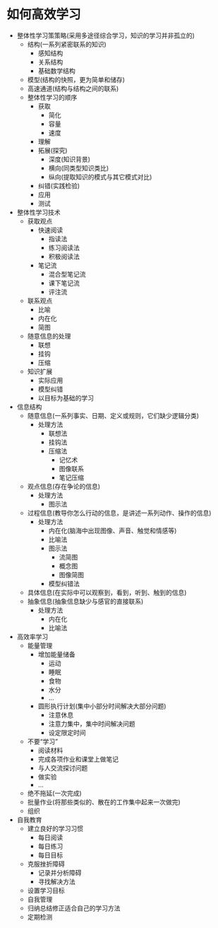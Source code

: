 # 如何高效学习
+ 整体性学习策策略(采用多途径综合学习，知识的学习并非孤立的)
	+ 结构(一系列紧密联系的知识)
		+ 感知结构
		+ 关系结构
		+ 基础数学结构
	+ 模型(结构的快照，更为简单和储存)
	+ 高速通道(结构与结构之间的联系)
	+ 整体性学习的顺序
		+ 获取
			+ 简化
			+ 容量
			+ 速度
		+ 理解
		+ 拓展(探究)
			+ 深度(知识背景)
			+ 横向(同类型知识类比)
			+ 纵向(提取知识的模式与其它模式对比)
		+ 纠错(实践检验)
		+ 应用
		+ 测试
+ 整体性学习技术
	+ 获取观点
		+ 快速阅读
			+ 指读法
			+ 练习阅读法
			+ 积极阅读法
		+ 笔记流
			+ 混合型笔记流
			+ 课下笔记流
			+ 评注流
	+ 联系观点
		+ 比喻
		+ 内在化
		+ 简图
	+ 随意信息的处理
		+ 联想
		+ 挂钩
		+ 压缩
	+ 知识扩展
		+ 实际应用
		+ 模型纠错
		+ 以目标为基础的学习
+ 信息结构
	+ 随意信息(一系列事实、日期、定义或规则，它们缺少逻辑分类)
		+ 处理方法
			+ 联想法
			+ 挂钩法
			+ 压缩法
				+ 记忆术
				+ 图像联系
				+ 笔记压缩
	+ 观点信息(存在争论的信息)
		+ 处理方法
			+ 图示法
	+ 过程信息(教导你怎么行动的信息，是讲述一系列动作、操作的信息)
		+ 处理方法
			+ 内在化(脑海中出现图像、声音、触觉和情感等)
			+ 比喻法
			+ 图示法
				+ 流简图
				+ 概念图
				+ 图像简图
			+ 模型纠错法
	+ 具体信息(在实际中可以观察到，看到，听到、触到的信息)
	+ 抽象信息(抽象信息缺少与感官的直接联系)
		+ 处理方法
			+ 内在化
			+ 比喻法
+ 高效率学习
	+ 能量管理
		+ 增加能量储备
			+ 运动
			+ 睡眠
			+ 食物
			+ 水分
			+ ...
		+ 圆形执行计划(集中小部分时间解决大部分问题) 
			+ 注意休息
			+ 注意力集中，集中时间解决问题
			+ 设定限定时间
	+ 不要“学习”
		+ 阅读材料
		+ 完成各项作业和课堂上做笔记
		+ 与人交流探讨问题
		+ 做实验
		+ ...
	+ 绝不拖延(一次完成)
	+ 批量作业(将那些类似的、散在的工作集中起来一次做完)
	+ 组织
+ 自我教育
	+ 建立良好的学习习惯
		+ 每日阅读
		+ 每日练习
		+ 每日目标
	+ 克服挫折障碍
		+ 记录并分析障碍
		+ 寻找解决方法
	+ 设置学习目标
	+ 自我管理
	+ 归纳总结修正适合自己的学习方法
	+ 定期检测
